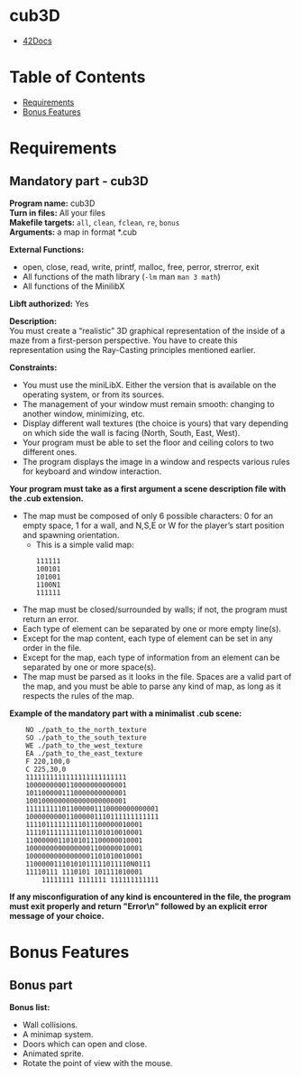 # cub3D
- [42Docs](https://harm-smits.github.io/42docs/projects/cub3d)
# Table of Contents
- [Requirements](#requirements)
- [Bonus Features](#bonus-features)

# Requirements
## Mandatory part - cub3D
**Program name:** cub3D  
**Turn in files:** All your files  
**Makefile targets:** `all`, `clean`, `fclean`, `re`, `bonus`  
**Arguments:** a map in format *.cub  

**External Functions:**
- open, close, read, write, printf, malloc, free, perror, strerror, exit
- All functions of the math library (`-lm` man `man 3 math`)
- All functions of the MinilibX  

**Libft authorized:** Yes  

**Description:**  
You must create a “realistic” 3D graphical representation of the inside of a maze from a first-person perspective. You have to create this representation using the Ray-Casting principles mentioned earlier.

**Constraints:**
- You must use the miniLibX. Either the version that is available on the operating system, or from its sources.
- The management of your window must remain smooth: changing to another window, minimizing, etc.
- Display different wall textures (the choice is yours) that vary depending on which side the wall is facing (North, South, East, West).
- Your program must be able to set the floor and ceiling colors to two different ones.
- The program displays the image in a window and respects various rules for keyboard and window interaction.

**Your program must take as a first argument a scene description file with the .cub extension.**
- The map must be composed of only 6 possible characters: 0 for an empty space, 1 for a wall, and N,S,E or W for the player’s start position and spawning orientation.
  - This is a simple valid map:
    ```
    111111
    100101
    101001
    1100N1
    111111
    ```
- The map must be closed/surrounded by walls; if not, the program must return an error.
- Each type of element can be separated by one or more empty line(s).
- Except for the map content, each type of element can be set in any order in the file.
- Except for the map, each type of information from an element can be separated by one or more space(s).
- The map must be parsed as it looks in the file. Spaces are a valid part of the map, and you must be able to parse any kind of map, as long as it respects the rules of the map.

**Example of the mandatory part with a minimalist .cub scene:**
```
    NO ./path_to_the_north_texture
    SO ./path_to_the_south_texture
    WE ./path_to_the_west_texture
    EA ./path_to_the_east_texture
    F 220,100,0
    C 225,30,0
    1111111111111111111111111
    1000000000110000000000001
    1011000001110000000000001
    1001000000000000000000001
    111111111011000001110000000000001
    100000000011000001110111111111111
    11110111111111011100000010001
    11110111111111011101010010001
    11000000110101011100000010001
    10000000000000001100000010001
    10000000000000001101010010001
    11000001110101011111011110N0111
    11110111 1110101 101111010001
        11111111 1111111 111111111111
```

**If any misconfiguration of any kind is encountered in the file, the program must exit properly and return "Error\n" followed by an explicit error message of your choice.**

# Bonus Features
## Bonus part

**Bonus list:**
- Wall collisions.
- A minimap system.
- Doors which can open and close.
- Animated sprite.
- Rotate the point of view with the mouse.

